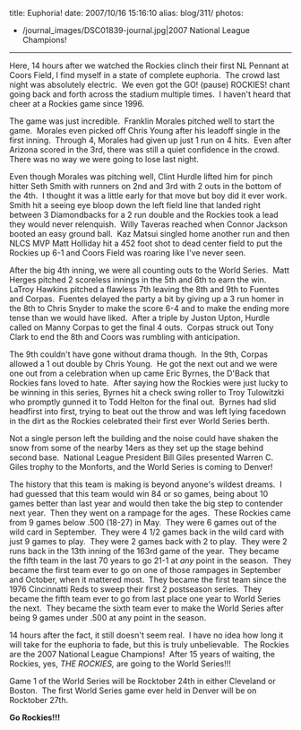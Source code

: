 title: Euphoria!
date: 2007/10/16 15:16:10
alias: blog/311/
photos:
- /journal_images/DSC01839-journal.jpg|2007 National League Champions!
---
Here, 14 hours after we watched the Rockies clinch their first NL Pennant at Coors Field, I find myself in a state of complete euphoria.  The crowd last night was absolutely electric.  We even got the GO! (pause) ROCKIES! chant going back and forth across the stadium multiple times.  I haven't heard that cheer at a Rockies game since 1996.

The game was just incredible.  Franklin Morales pitched well to start the game.  Morales even picked off Chris Young after his leadoff single in the first inning.  Through 4, Morales had given up just 1 run on 4 hits.  Even after Arizona scored in the 3rd, there was still a quiet confidence in the crowd.  There was no way we were going to lose last night.

Even though Morales was pitching well, Clint Hurdle lifted him for pinch hitter Seth Smith with runners on 2nd and 3rd with 2 outs in the bottom of the 4th.  I thought it was a little early for that move but boy did it ever work.  Smith hit a seeing eye bloop down the left field line that landed right between 3 Diamondbacks for a 2 run double and the Rockies took a lead they would never relenquish.  Willy Taveras reached when Connor Jackson booted an easy ground ball.  Kaz Matsui singled home another run and then NLCS MVP Matt Holliday hit a 452 foot shot to dead center field to put the Rockies up 6-1 and Coors Field was roaring like I've never seen.

After the big 4th inning, we were all counting outs to the World Series.  Matt Herges pitched 2 scoreless innings in the 5th and 6th to earn the win.  LaTroy Hawkins pitched a flawless 7th leaving the 8th and 9th to Fuentes and Corpas.  Fuentes delayed the party a bit by giving up a 3 run homer in the 8th to Chris Snyder to make the score 6-4 and to make the ending more tense than we would have liked.  After a triple by Juston Upton, Hurdle called on Manny Corpas to get the final 4 outs.  Corpas struck out Tony Clark to end the 8th and Coors was rumbling with anticipation.

The 9th couldn't have gone without drama though.  In the 9th, Corpas allowed a 1 out double by Chris Young.  He got the next out and we were one out from a celebration when up came Eric Byrnes, the D'Back that Rockies fans loved to hate.  After saying how the Rockies were just lucky to be winning in this series, Byrnes hit a check swing roller to Troy Tulowitzki who promptly gunned it to Todd Helton for the final out.  Byrnes had slid headfirst into first, trying to beat out the throw and was left lying facedown in the dirt as the Rockies celebrated their first ever World Series berth.

Not a single person left the building and the noise could have shaken the snow from some of the nearby 14ers as they set up the stage behind second base.  National League President Bill Giles presented Warren C. Giles trophy to the Monforts, and the World Series is coming to Denver!

The history that this team is making is beyond anyone's wildest dreams.  I had guessed that this team would win 84 or so games, being about 10 games better than last year and would then take the big step to contender next year.  Then they went on a rampage for the ages.  These Rockies came from 9 games below .500 (18-27) in May.  They were 6 games out of the wild card in September.  They were 4 1/2 games back in the wild card with just 9 games to play.  They were 2 games back with 2 to play.  They were 2 runs back in the 13th inning of the 163rd game of the year.  They became the fifth team in the last 70 years to go 21-1 at _any_ point in the season.  They became the first team ever to go on one of those rampages in September and October, when it mattered most.  They became the first team since the 1976 Cincinnatti Reds to sweep their first 2 postseason series.  They became the fifth team ever to go from last place one year to World Series the next.  They became the sixth team ever to make the World Series after being 9 games under .500 at any point in the season. 

14 hours after the fact, it still doesn't seem real.  I have no idea how long it will take for the euphoria to fade, but this is truly unbelievable.  The Rockies are the 2007 National League Champions!  After 15 years of waiting, the Rockies, yes, _THE ROCKIES,_ are going to the World Series!!!

Game 1 of the World Series will be Rocktober 24th in either Cleveland or Boston.  The first World Series game ever held in Denver will be on Rocktober 27th. 

**Go Rockies!!!**